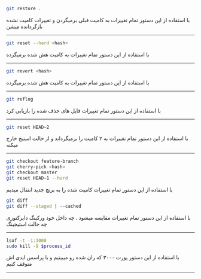 ```BASH
git restore .
```
<p>
     با استفاده از این دستور تمام تغییرات به کامیت قبلی برمیگردن و تغییرات کامیت نشده بازگردانده میشن 
</p>

---
 
```BASH
git reset --hard <hash>
```
<p>
     با استفاده از این دستور تمام تغییرات به کامیت هش شده برمیگرده
</p>

---

```BASH
git revert <hash>
```
<p>
     با استفاده از این دستور تمام تغییرات به کامیت هش شده برمیگرده
</p>

---

```BASH
git reflog
```
<p>
     با استفاده از این دستور تمام تغییرات فایل های حذف شده را بازیابی کرد
</p>

---


```BASH
git reset HEAD~2
```
<p>
    با استفاده از این دستور تمام تغییرات به ۲ کامیت را برمیگرداند و از حالت استیج خارج میکنه
</p>

---

```BASH
git checkout feature-branch
git cherry-pick <hash>
git checkout master
git reset HEAD~1 --hard
```
<p>
   با استفاده از این دستور تمام تغییرات کامیت شده را به برنچ جدید انتقال میدیم
</p>

```BASH
git diff
git diff --staged | --cached
```
<p>
     با استفاده از این دستور تمام تغییرات مقایسه میشود . چه داخل خود ورکینگ دایرکتوری چه حالت استیجینگ 
</p>

---

```BASH
lsof -t -i:3000
sudo kill -9 $process_id
```
<p>
     با استفاده از این دستور پورت ۳۰۰۰ که ران شده رو میبینیم و با پراسس ایدی اش متوقف کنیم 
</p>

---
